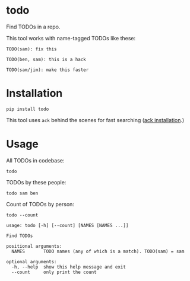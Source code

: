todo
====

Find TODOs in a repo.

This tool works with name-tagged TODOs like these:

```
TODO(sam): fix this

TODO(ben, sam): this is a hack

TODO(sam/jim): make this faster
```

Installation
============

`pip install todo`

This tool uses `ack` behind the scenes for fast searching (<a href="http://beyondgrep.com/install/">ack installation</a>.)

Usage
=====

All TODOs in codebase:

`todo`

TODOs by these people:

`todo sam ben`

Count of TODOs by person:

`todo --count`

```
usage: todo [-h] [--count] [NAMES [NAMES ...]]

Find TODOs

positional arguments:
  NAMES       TODO names (any of which is a match). TODO(sam) = sam

optional arguments:
  -h, --help  show this help message and exit
  --count     only print the count
```